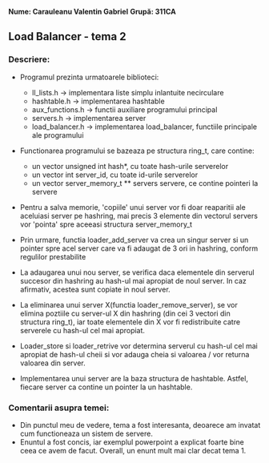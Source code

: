 **Nume: Carauleanu Valentin Gabriel**
**Grupă: 311CA**

## Load Balancer - tema 2

### Descriere:

* Programul prezinta urmatoarele biblioteci:
    * ll_lists.h -> implementara liste simplu inlantuite necirculare
    * hashtable.h -> implementarea hashtable 
    * aux_functions.h -> functii auxiliare programului principal
    * servers.h -> implementarea server
    * load_balancer.h -> implementarea load_balancer, functiile principale ale programului

* Functionarea programului se bazeaza pe structura ring_t, care contine:
    * un vector unsigned int hash*, cu toate hash-urile serverelor
    * un vector int server_id, cu toate id-urile serverelor
    * un vector server_memory_t ** servers servere, ce contine pointeri la servere

* Pentru a salva memorie, 'copiile' unui server vor fi doar reaparitii ale aceluiasi server pe hashring,
    mai precis 3 elemente din vectorul servers vor 'pointa' spre aceeasi structura server_memory_t

* Prin urmare, functia loader_add_server va crea un singur server si un pointer spre acel server care va fi adaugat
    de 3 ori in hashring, conform regulilor prestabilite

* La adaugarea unui nou server, se verifica daca elementele din serverul succesor din hashring au hash-ul mai apropiat
    de noul server. In caz afirmativ, acestea sunt copiate in noul server.

* La eliminarea unui server X(functia loader_remove_server), se vor elimina poztiile cu server-ul X din hashring
    (din cei 3 vectori din structura ring_t), iar toate elementele din X vor fi redistribuite catre serverele
    cu hash-ul cel mai apropiat.

* Loader_store si loader_retrive vor determina serverul cu hash-ul cel mai apropiat de hash-ul cheii si vor
    adauga cheia si valoarea / vor returna valoarea din server.

* Implementarea unui server are la baza structura de hashtable. Astfel, fiecare server ca contine un pointer
    la un hashtable.

### Comentarii asupra temei:

* Din punctul meu de vedere, tema a fost interesanta, deoarece am invatat cum functioneaza un sistem de servere.
* Enuntul a fost concis, iar exemplul powerpoint a explicat foarte bine ceea ce avem de facut. Overall, un enunt
    mult mai clar decat tema 1.
